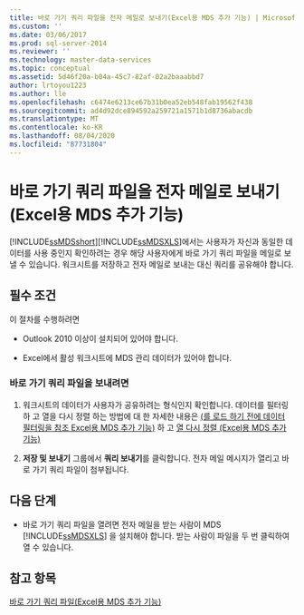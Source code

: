 ```yaml
---
title: 바로 가기 쿼리 파일을 전자 메일로 보내기(Excel용 MDS 추가 기능) | Microsoft Docs
ms.custom: ''
ms.date: 03/06/2017
ms.prod: sql-server-2014
ms.reviewer: ''
ms.technology: master-data-services
ms.topic: conceptual
ms.assetid: 5d46f20a-b04a-45c7-82af-02a2baaabbd7
author: lrtoyou1223
ms.author: lle
ms.openlocfilehash: c6474e6213ce67b31b0ea52eb548fab19562f438
ms.sourcegitcommit: ad4d92dce894592a259721a1571b1d8736abacdb
ms.translationtype: MT
ms.contentlocale: ko-KR
ms.lasthandoff: 08/04/2020
ms.locfileid: "87731804"
---
```

# <a name="email-a-shortcut-query-file-mds-add-in-for-excel"></a>바로 가기 쿼리 파일을 전자 메일로 보내기(Excel용 MDS 추가 기능)
  [!INCLUDE[ssMDSshort](../../includes/ssmdsshort-md.md)][!INCLUDE[ssMDSXLS](../../includes/ssmdsxls-md.md)]에서는 사용자가 자신과 동일한 데이터를 사용 중인지 확인하려는 경우 해당 사용자에게 바로 가기 쿼리 파일을 메일로 보낼 수 있습니다. 워크시트를 저장하고 전자 메일로 보내는 대신 쿼리를 공유해야 합니다.  
  
## <a name="prerequisites"></a>필수 조건  
 이 절차를 수행하려면  
  
-   Outlook 2010 이상이 설치되어 있어야 합니다.  
  
-   Excel에서 활성 워크시트에 MDS 관리 데이터가 있어야 합니다.  
  
### <a name="to-send-a-shortcut-query-file"></a>바로 가기 쿼리 파일을 보내려면  
  
1.  워크시트의 데이터가 사용자가 공유하려는 형식인지 확인합니다. 데이터를 필터링 하 고 열을 다시 정렬 하는 방법에 대 한 자세한 내용은 [&#40;를 로드 하기 전에 데이터 필터링을 참조 Excel용 MDS 추가 기능&#41;](filter-data-before-exporting-mds-add-in-for-excel.md) 하 고 [열 다시 정렬 &#40;Excel용 MDS 추가 기능&#41;](reorder-columns-mds-add-in-for-excel.md)  
  
2.  **저장 및 보내기** 그룹에서 **쿼리 보내기**를 클릭합니다. 전자 메일 메시지가 열리고 바로 가기 쿼리 파일이 첨부됩니다.  
  
## <a name="next-steps"></a>다음 단계  
  
-   바로 가기 쿼리 파일을 열려면 전자 메일을 받는 사람이 MDS [!INCLUDE[ssMDSXLS](../../includes/ssmdsxls-md.md)] 을 설치해야 합니다. 받는 사람이 파일을 두 번 클릭하여 열 수 있습니다.  
  
## <a name="see-also"></a>참고 항목  
 [바로 가기 쿼리 파일&#40;Excel용 MDS 추가 기능&#41;](shortcut-query-files-mds-add-in-for-excel.md)  
  
  
